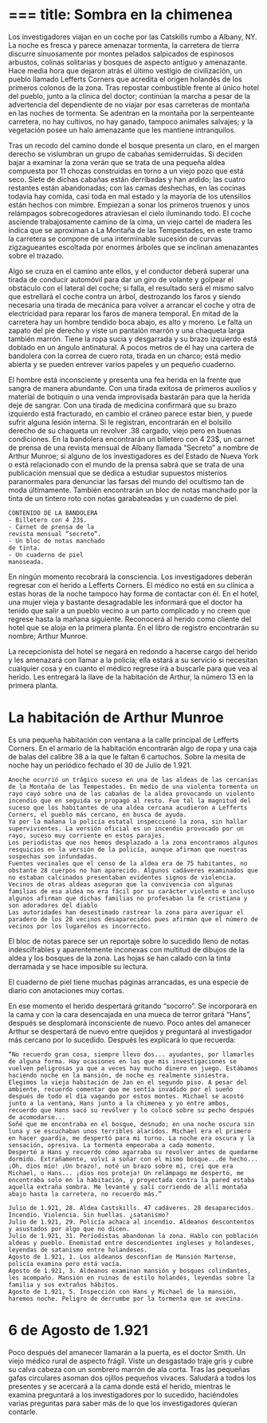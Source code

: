 ===
title: Sombra en la chimenea
===

Los investigadores viajan en un coche por las Catskills rumbo a Albany, NY. La noche es fresca y parece amenazar tormenta, la carretera de tierra discurre sinuosamente por montes pelados salpicados de espinosos arbustos, colinas solitarias y bosques de aspecto antiguo y amenazante.
Hace media hora que dejaron atrás el último vestigio de civilización, un pueblo llamado Lefferts Corners que acredita el origen holandés de los primeros colonos de la zona. Tras repostar combustible frente al único hotel del pueblo, junto a la clínica del doctor; continúan la marcha a pesar de la advertencia del dependiente de no viajar por esas carreteras de montaña en las noches de tormenta. Se adentran en la montaña por la serpenteante carretera, no hay cultivos, no hay ganado, tampoco animales salvajes; y la vegetación posee un halo amenazante que les mantiene intranquilos.

Tras un recodo del camino donde el bosque presenta un claro, en el margen derecho se vislumbran un grupo de cabañas semiderruidas. Si deciden bajar a examinar la zona verán que se trata de una pequeña aldea compuesta por 11 chozas construidas en torno a un viejo pozo que está seco. Siete de dichas cabañas están derribadas y han ardido; las cuatro restantes están abandonadas; con las camas deshechas, en las cocinas todavía hay comida, casi toda en mal estado y la mayoría de los utensilios están hechos con mimbre.
Empiezan a sonar los primeros truenos y unos relámpagos sobrecogedores atraviesan el cielo iluminando todo. El coche asciende trabajosamente camino de la cima, un viejo cartel de madera les indica que se aproximan a La Montaña de las Tempestades, en este tramo la carretera se compone de una interminable sucesión de curvas zigzagueantes escoltada por enormes árboles que se inclinan amenazantes sobre el trazado.

Algo se cruza en el camino ante ellos, y el conductor deberá superar una tirada de conducir automóvil para dar un giro de volante y golpear el obstáculo con el lateral del coche; si falla, el resultado será el mismo salvo que estrellará el coche contra un árbol, destrozando los faros y siendo necesaria una tirada de mecánica para volver a arrancar el coche y otra de electricidad para reparar los faros de manera temporal.
En mitad de la carretera hay un hombre tendido boca abajo, es alto y moreno. Le falta un zapato del pie derecho y viste un pantalón marrón y una chaqueta larga también marrón. Tiene la ropa sucia y desgarrada y su brazo izquierdo está doblado en un ángulo antinatural. A pocos metros de él hay una cartera de bandolera con la correa de cuero rota, tirada en un charco; está medio abierta y se pueden entrever varios papeles y un pequeño cuaderno.

El hombre está inconsciente y presenta una fea herida en la frente que sangra de manera abundante. Con una tirada exitosa de primeros auxilios y material de botiquín o una venda improvisada bastarán para que la herida deje de sangrar. Con una tirada de medicina confirmará que su brazo izquierdo está fracturado, en cambio el cráneo parece estar bien, y puede sufrir alguna lesión interna.
Si le registran, encontrarán en el bolsillo derecho de su chaqueta un revolver .38 cargado, viejo pero en buenas condiciones. En la bandolera encontrarán un billetero con 4 ́23$, un carnet de prensa de una revista mensual de Albany llamada “Secreto” a nombre de Arthur Munroe; si alguno de los investigadores es del Estado de Nueva York o está relacionado con el mundo de la prensa sabrá que se trata de una publicación mensual que se dedica a estudiar supuestos misterios paranormales para denunciar las farsas del mundo del ocultismo tan de moda últimamente. También encontrarán un bloc de notas manchado por la tinta de un tintero roto con notas garabateadas y un cuaderno de piel.

```
CONTENIDO DE LA BANDOLERA
- Billetero con 4 ́23$.
- Carnet de prensa de la
revista mensual “secreto”.
- Un bloc de notas manchado
de tinta.
- Un cuaderno de piel
manoseada.
```

En ningún momento recobrará la consciencia. Los investigadores deberán regresar con el herido a Lefferts Corners. El médico no está en su clínica a estas horas de la noche tampoco hay forma de contactar con él.
En el hotel, una mujer vieja y bastante desagradable les informará que el doctor ha tenido que salir a un pueblo vecino a un parto complicado y no creen que regrese hasta la mañana siguiente. Reconocerá al herido como cliente del hotel que se aloja en la primera planta. En el libro de registro encontrarán su nombre; Arthur Munroe.

La recepcionista del hotel se negará en redondo a hacerse cargo del herido y les amenazará con llamar a la policía; ella estará a su servicio si necesitan cualquier cosa y en cuanto el médico regrese irá a buscarle para que vea al herido. Les entregará la llave de la habitación de Arthur, la número 13 en la primera planta.

# La habitación de Arthur Munroe

Es una pequeña habitación con ventana a la calle principal de Lefferts Corners. En el armario de la habitación encontrarán algo de ropa y una caja de balas del calibre 38 a la que le faltan 6 cartuchos.
Sobre la mesita de noche hay un periódico fechado el 30 de Julio de 1.921.

```
Anoche ocurrió un trágico suceso en una de las aldeas de las cercanías de la Montaña de las Tempestades. En medio de una violenta tormenta un rayo cayó sobre una de las cabañas de la aldea provocando un violento incendio que en seguida se propagó al resto. Fue tal la magnitud del suceso que los habitantes de una aldea cercana acudieron a Lefferts Corners, el pueblo más cercano, en busca de ayuda.
Ya por la mañana la policía estatal inspeccionó la zona, sin hallar supervivientes. La versión oficial es un incendio provocado por un rayo, suceso muy corriente en estos parajes.
Los periodistas que nos hemos desplazado a la zona encontramos algunos resquicios en la versión de la policía, aunque afirman que nuestras sospechas son infundadas.
Fuentes vecinales que el censo de la aldea era de 75 habitantes, no obstante 28 cuerpos no han aparecido. Algunos cadáveres examinados que no estaban calcinados presentaban evidentes signos de violencia. Vecinos de otras aldeas aseguran que la convivencia con algunas familias de esa aldea no era fácil por su carácter violento e incluso algunos afirman que dichas familias no profesaban la fe cristiana y son adoradores del diablo
Las autoridades han desestimado rastrear la zona para averiguar el paradero de los 28 vecinos desaparecidos pues afirman que el número de vecinos por los lugareños es incorrecto.
```

El bloc de notas parece ser un reportaje sobre lo sucedido lleno de notas indescifrables y aparentemente inconexas con multitud de dibujos de la aldea y los bosques de la zona. Las hojas se han calado con la tinta derramada y se hace imposible su lectura.

El cuaderno de piel tiene muchas páginas arrancadas, es una especie de diario con anotaciones muy cortas.

En ese momento el herido despertará gritando “socorro”. Se incorporará en la cama y con la cara desencajada en una mueca de terror gritará “Hans”, después se desplomará inconsciente de nuevo.
Poco antes del amanecer Arthur se despertará de nuevo entre quejidos y preguntará al investigador más cercano por lo sucedido.
Después les explicará lo que recuerda:

```
“No recuerdo gran cosa, siempre llevo dos... ayudantes, por llamarles de alguna forma. Hay ocasiones en las que mis investigaciones se vuelven peligrosas ya que a veces hay mucho dinero en juego. Estábamos haciendo noche en la mansión, de noche es realmente siniestra. Elegimos la vieja habitación de Jan en el segundo piso. A pesar del ambiente, recuerdo comentar que me sentía invadido por el sueño después de todo el día vagando por estos montes. Michael se acostó junto a la ventana, Hans junto a la chimenea y yo entre ambos, recuerdo que Hans sacó su revólver y lo colocó sobre su pecho después de acomodarse...
Soñé que me encontraba en el bosque, desnudo; en una noche oscura sin luna y se escuchaban unos terribles alaridos. Michael era el primero en hacer guardia, me despertó para mi turno. La noche era oscura y la sensación, opresiva. La tormenta empeoraba a cada momento.
Desperté a Hans y recuerdo cómo agarraba su revolver antes de quedarme dormido. Extrañamente, volví a soñar con el mismo bosque...de hecho... ¡Oh, dios mío! ¡Un brazo!, noté un brazo sobre mí, creí que era Michael, o Hans... ¡dios nos proteja! Un relámpago me despertó, me encontraba solo en la habitación, y proyectada contra la pared estaba aquella extraña sombra. Me levanté y salí corriendo de allí montaña abajo hasta la carretera, no recuerdo más.”
```

```
Julio de 1.921, 28. Aldea Castskills. 47 cadáveres. 28 desaparecidos. Incendio. Violencia. Sin huellas. ¿satanismo?
Julio de 1.921, 29. Policía achaca al incendio. Aldeanos descontentos y asustados por algo que no dicen.
Julio de 1.921, 31. Periodistas abandonan la zona. Hablo con población aldeas y pueblo. Enemistad entre descendientes ingleses y holandeses, leyendas de satanismo entre holandeses.
Agosto de 1.921, 1. Los aldeanos desconfían de Mansión Martense, policía examina pero está vacía.
Agosto de 1.921, 3. Aldeanos examinan mansión y bosques colindantes, les acompaño. Mansión en ruinas de estilo holandés, leyendas sobre la familia y sus extraños hábitos.
Agosto de 1.921, 5. Inspección con Hans y Michael de la mansión, haremos noche. Peligro de derrumbe por la tormenta que se avecina.
```

#  6 de Agosto de 1.921

Poco después del amanecer llamarán a la puerta, es el doctor Smith. Un viejo médico rural de aspecto frágil. Viste un desgastado traje gris y cubre su calva cabeza con un sombrero marrón de ala corta. Tras las pequeñas gafas circulares asoman dos ojillos pequeños vivaces.
Saludará a todos los presentes y se acercará a la cama donde está el herido, mientras le examina preguntará a los investigadores por lo sucedido, haciéndoles varias preguntas para saber más de lo que los investigadores quieran contarle.

```

```


